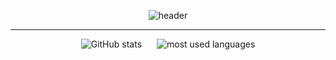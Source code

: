 <!-- Profile README for miniusbhater -->

<p align="center">
  <img src="https://capsule-render.vercel.app/api?type=rounded&height=300&color=gradient&text=Hey!%20i'm%20miniusbhater&reversal=false&animation=twinkling&fontAlignY=50" alt="header"/>
</p>

------

<p align="center">
  <img src="https://github-readme-stats.vercel.app/api?username=miniusbhater&show_icons=true&theme=radical" alt="GitHub stats"/>
  <img src="https://github-readme-stats.vercel.app/api/top-langs/?username=miniusbhater&layout=compact&theme=radical" alt="most used languages" style="vertical-align: top; margin-left: 20px;"/>
</p>
